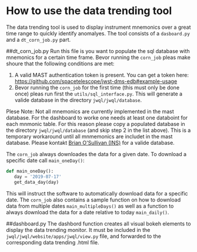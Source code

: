 

# How to use the data trending tool

The data trending tool is used to display instrument mnemonics over a great time range to quickly identify anomalyes.
The tool consists of a `dasboard.py`  and a `dt_corn_job.py`  part.

##dt_corn_job.py
Run this file is you want to populate the sql database with mnemonics for a certain time frame.
Bevor running the `corn_job` pleas make shoure that the following conditions are met:

1. A valid MAST authentication token is present. You can get a token here: https://github.com/spacetelescope/jwst-dms-edb#example-usage
2. Bevor running the `corn_job` for the first time (this must only be done once) pleas run first the `utils/sql_interface.py`. This will generate a valide database in the directory `jwql/jwql/database`. 

Plese Note: Not all mnemonics are currently implemented in the mast database. For the dashboard to worke one needs at least one databoint for each mnmonic table. 
For this reason please copy a populated database in the directory `jwql/jwql/database` (and skip step 2 in the list above). This is a temporary workaround until all mnmemonics are includet in the mast database.
Please kontakt [Brian O'Sullivan (INS)](bosullivan@sciops.esa.int) for a valide database.

The `corn_job` always downloades the data for a given date. To download a specific date call `main_oneDay()`:
 ```python
def main_oneDay():
    day = '2019-07-17'
    get_data_day(day)
```
This will instruct the software to automatically download data for a specific date.
The `corn_job` also contains a sample function on how to download data from multiple dates `main_multipleDays()`
as well as a function to always download the data for a date relative to today `main_daily()`.

##dashboard.py
The dashbord function creates all visual bokeh elements to display the data trending monitor.
It must be included in the `jwql/jwql/website/apps/jwql/view.py` file, and forwarded to the corresponding data trending .html file.
 
 